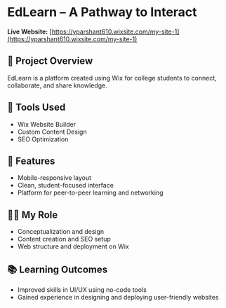 # EdLearn – A Pathway to Interact

**Live Website:** [https://yparshant610.wixsite.com/my-site-1](https://yparshant610.wixsite.com/my-site-1)

## 📌 Project Overview
EdLearn is a platform created using Wix for college students to connect, collaborate, and share knowledge.

## 🔧 Tools Used
- Wix Website Builder
- Custom Content Design
- SEO Optimization

## 🎯 Features
- Mobile-responsive layout
- Clean, student-focused interface
- Platform for peer-to-peer learning and networking

## 🙋‍♂️ My Role
- Conceptualization and design
- Content creation and SEO setup
- Web structure and deployment on Wix

## 📚 Learning Outcomes
- Improved skills in UI/UX using no-code tools
- Gained experience in designing and deploying user-friendly websites
